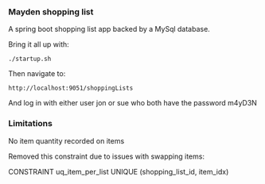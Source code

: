 ### Mayden shopping list

A spring boot shopping list app backed by a MySql database.

Bring it all up with:

`./startup.sh`

Then navigate to:

`http://localhost:9051/shoppingLists`

And log in with either user jon or sue who both have the password m4yD3N


### Limitations

No item quantity recorded on items

Removed this constraint due to issues with swapping items:

CONSTRAINT uq_item_per_list UNIQUE (shopping_list_id, item_idx)